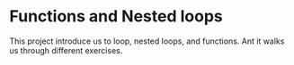 # Functions and Nested loops

This project introduce us to loop, nested loops, and functions. Ant it walks us through different exercises.
